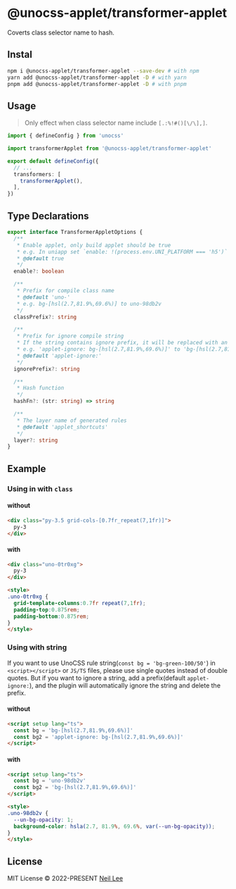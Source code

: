 # @unocss-applet/transformer-applet

Coverts class selector name to hash.

## Instal

```bash
npm i @unocss-applet/transformer-applet --save-dev # with npm
yarn add @unocss-applet/transformer-applet -D # with yarn
pnpm add @unocss-applet/transformer-applet -D # with pnpm
```

## Usage

> Only effect when class selector name include `[.:%!#()[\/\],]`.

```ts
import { defineConfig } from 'unocss'

import transformerApplet from '@unocss-applet/transformer-applet'

export default defineConfig({
  // ...
  transformers: [
    transformerApplet(),
  ],
})
```

## Type Declarations

```ts
export interface TransformerAppletOptions {
  /**
   * Enable applet, only build applet should be true
   * e.g. In uniapp set `enable: !(process.env.UNI_PLATFORM === 'h5')` to disable for h5
   * @default true
   */
  enable?: boolean

  /**
   * Prefix for compile class name
   * @default 'uno-'
   * e.g. bg-[hsl(2.7,81.9%,69.6%)] to uno-98db2v
   */
  classPrefix?: string

  /**
   * Prefix for ignore compile string
   * If the string contains ignore prefix, it will be replaced with an empty string.
   * e.g. 'applet-ignore: bg-[hsl(2.7,81.9%,69.6%)]' to 'bg-[hsl(2.7,81.9%,69.6%)]'
   * @default 'applet-ignore:'
   */
  ignorePrefix?: string

  /**
   * Hash function
   */
  hashFn?: (str: string) => string

  /**
   * The layer name of generated rules
   * @default 'applet_shortcuts'
   */
  layer?: string
}
```

## Example

### Using in with `class`

#### without

```html
<div class="py-3.5 grid-cols-[0.7fr_repeat(7,1fr)]">
  py-3
</div>
```

#### with

```html
<div class="uno-0tr0xg">
  py-3
</div>

<style>
.uno-0tr0xg {
  grid-template-columns:0.7fr repeat(7,1fr);
  padding-top:0.875rem;
  padding-bottom:0.875rem;
}
</style>
```

### Using with string

If you want to use UnoCSS rule string(`const bg = 'bg-green-100/50'`) in `<script></script>` or `JS/TS` files, please use single quotes instead of double quotes.
But if you want to ignore a string, add a prefix(default `applet-ignore:`), and the plugin will automatically ignore the string and delete the prefix.

#### without

```html
<script setup lang="ts">
  const bg = 'bg-[hsl(2.7,81.9%,69.6%)]'
  const bg2 = 'applet-ignore: bg-[hsl(2.7,81.9%,69.6%)]'
</script>
```

#### with

```html
<script setup lang="ts">
  const bg = 'uno-98db2v'
  const bg2 = 'bg-[hsl(2.7,81.9%,69.6%)]'
</script>

<style>
.uno-98db2v {
  --un-bg-opacity: 1;
  background-color: hsla(2.7, 81.9%, 69.6%, var(--un-bg-opacity));
}
</style>
```

## License

MIT License &copy; 2022-PRESENT [Neil Lee](https://github.com/zguolee)
